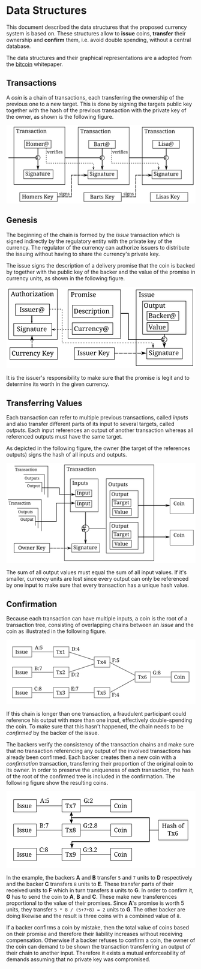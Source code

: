# Data Structures

This document described the data structures that the proposed currency system is based on. These structures allow to **issue** coins, **transfer** their ownership and **confirm** them, i.e. avoid double spending, without a central database.

The data structures and their graphical representations are a adopted from the [bitcoin] whitepaper.

[bitcoin]: https://bitcoin.org/bitcoin.pdf

## Transactions

A *coin* is a chain of transactions, each transferring the ownership of the previous one to a new target. This is done by signing the targets public key together with the hash of the previous transaction with the private key of the owner, as shown is the following figure.

![Transaction chain](figures/chain.svg)

## Genesis

The beginning of the chain is formed by the *issue* transaction which is signed indirectly by the regulatory entity with the private key of the currency. The regulator of the currency can authorize issuers to distribute the issuing without having to share the currency's private key.

The issue signs the description of a delivery promise that the coin is backed by together with the public key of the backer and the value of the promise in currency units, as shown in the following figure.

![Coin Issue](figures/issue.svg)

It is the issuer's responsibility to make sure that the promise is legit and to determine its worth in the given currency.

## Transferring Values

Each transaction can refer to multiple previous transactions, called *inputs* and also transfer different parts of its input to several targets, called *outputs*. Each input references an output of another transaction whereas all referenced outputs must have the same target.

As depicted in the following figure, the owner (the target of the references outputs) signs the hash of all inputs and outputs.

![Coin Transaction](figures/transaction.svg)

The sum of all output values must equal the sum of all input values. If it's smaller, currency units are lost since every output can only be referenced by one input to make sure that every transaction has a unique hash value.

## Confirmation

Because each transaction can have multiple inputs, a coin is the root of a transaction tree, consisting of overlapping chains between an *issue* and the coin as illustrated in the following figure.

![Transaction Tree](figures/tree.svg)

If this chain is longer than one transaction, a fraudulent participant could reference his output with more than one input, effectively double-spending the coin. To make sure that this hasn't happened, the chain needs to be *confirmed* by the backer of the issue.

The backers verify the consistency of the transaction chains and make sure that no transaction referencing any output of the involved transactions has already been confirmed. Each backer creates then a new coin with a *confirmation* transaction, transferring their proportion of the original coin to its owner. In order to preserve the uniqueness of each transaction, the hash of the root of the confirmed tree is included in the confirmation. The following figure show the resulting coins.

![Confirmation Result](figures/confirmation.svg)

In the example, the backers **A** and **B** transfer `5` and `7` units to **D** respectively and the backer **C** transfers `8` units to **E**. These transfer parts of their received units to **F** which in turn transfers `8` units to **G**. In order to confirm it, **G** has to send the coin to **A**, **B** and **C**. These make new transferences proportional to the value of their promises. Since **A**'s promise is worth 5 units, they transfer `5 * 8 / (5+7+8) = 2` units to **G**. The other backer are doing likewise and the result is three coins with a combined value of `8`.

If a backer confirms a coin by mistake, then the total value of coins based on their promise and therefore their liability increases without receiving compensation. Otherwise if a backer refuses to confirm a coin, the owner of the coin can demand to be shown the transaction transferring an output of their chain to another input. Therefore it exists a mutual enforceability of demands assuming that no private key was compromised.